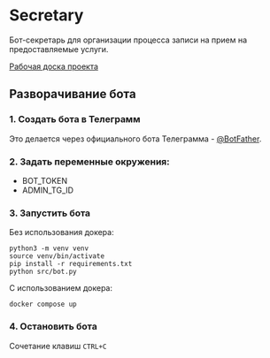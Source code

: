 # Secretary

Бот-секретарь для организации процесса записи на прием на предоставляемые услуги.

[Рабочая доска проекта](https://github.com/users/Rishat-F/projects/4)

## Разворачивание бота

### 1. Создать бота в Телеграмм

Это делается через официального бота Телеграмма - [@BotFather](https://t.me/BotFather).

### 2. Задать переменные окружения:

- BOT_TOKEN
- ADMIN_TG_ID

### 3. Запустить бота

Без использования докера:

```console
python3 -m venv venv
source venv/bin/activate
pip install -r requirements.txt
python src/bot.py
```

С использованием докера:

```console
docker compose up
```

### 4. Остановить бота

Сочетание клавиш ```CTRL+C```
